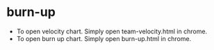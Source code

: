 # burn-up
- To open velocity chart. Simply open team-velocity.html in chrome.
- To open burn up chart. Simply open burn-up.html in chrome.

